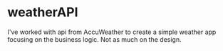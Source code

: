 # weatherAPI
I've worked with api from AccuWeather to create a simple weather app focusing on the business logic. Not as much on the design. 
